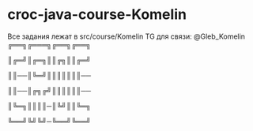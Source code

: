 # croc-java-course-Komelin
Все задания лежат в src/course/Komelin
TG для связи: @Gleb_Komelin
╔══╗╔═══╗╔══╗╔══╗

║╔═╝║╔═╗║║╔╗║║╔═╝

║║──║╚═╝║║║║║║║──

║║──║╔╗╔╝║║║║║║──

║╚═╗║║║║─║╚╝║║╚═╗

╚══╝╚╝╚╝─╚══╝╚══╝

